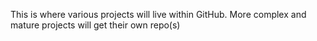 This is where various projects will live within GitHub. More complex and mature projects will get their own repo(s)

